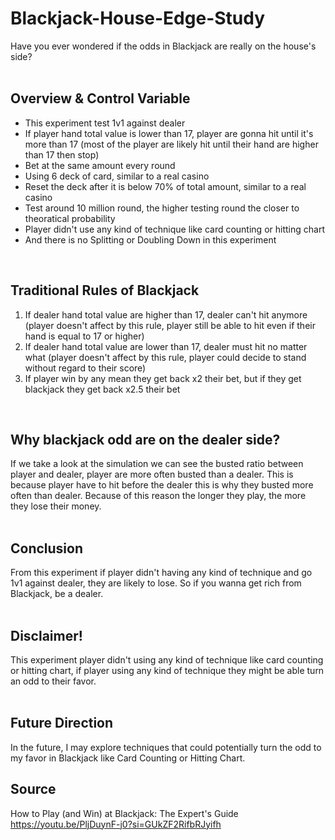 # Blackjack-House-Edge-Study
Have you ever wondered if the odds in Blackjack are really on the house's side? <br><br>

## Overview & Control Variable
- This experiment test 1v1 against dealer
- If player hand total value is lower than 17, player are gonna hit until it's more than 17 (most of the player are likely hit until their hand are higher than 17 then stop)
- Bet at the same amount every round 
- Using 6 deck of card, similar to a real casino
- Reset the deck after it is below 70% of total amount, similar to a real casino
- Test around 10 million round, the higher testing round the closer to theoratical probability
- Player didn't use any kind of technique like card counting or hitting chart
- And there is no Splitting or Doubling Down in this experiment
<br>

## Traditional Rules of Blackjack <br>
1. If dealer hand total value are higher than 17, dealer can't hit anymore (player doesn't affect by this rule, player still be able to hit even if their hand is equal to 17 or higher)<br>
2. If dealer hand total value are lower than 17, dealer must hit no matter what (player doesn't affect by this rule, player could decide to stand without regard to their score)<br>
3. If player win by any mean they get back x2 their bet, but if they get blackjack they get back x2.5 their bet<br>
<br>

## Why blackjack odd are on the dealer side? <br>
If we take a look at the simulation we can see the busted ratio between player and dealer, player are more often busted than a dealer. 
This is because player have to hit before the dealer this is why they busted more often than dealer.
Because of this reason the longer they play, the more they lose their money.
<br><br>

## Conclusion <br>
From this experiment if player didn't having any kind of technique and go 1v1 against dealer, they are likely to lose. 
So if you wanna get rich from Blackjack, be a dealer.<br>
<br>

## Disclaimer! <br>
This experiment player didn't using any kind of technique like card counting or hitting chart, if player using any kind of technique they might be able turn an odd to their favor.<br><br>

## Future Direction <br>
In the future, I may explore techniques that could potentially turn the odd to my favor in Blackjack like Card Counting or Hitting Chart. <br>

## Source <br>
How to Play (and Win) at Blackjack: The Expert's Guide <br>
https://youtu.be/PljDuynF-j0?si=GUkZF2RifbRJyifh <br>
